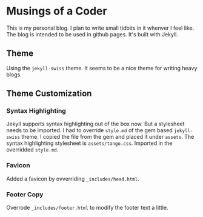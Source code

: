 # Musings of a Coder

This is my personal blog. I plan to write small tidbits in it whenver I feel like. The blog is intended to be used in github pages. It's built with Jekyll.

## Theme
Using the `jekyll-swiss` theme. It seems to be a nice theme for writing heavy blogs.

## Theme Customization
### Syntax Highlighting
Jekyll supports syntax highlighting out of the box now. But a stylesheet needs to be imported. I had to override `style.md` of the gem based `jekyll-swiss` theme. I copied the file from the gem and placed it under `assets`.
The syntax highlighting stylesheet is `assets/tango.css`. Imported in the overridded `style.md`.

### Favicon
Added a favicon by ovverriding `_includes/head.html`.

### Footer Copy
Overrode `_includes/footer.html` to modify the footer text a little.
